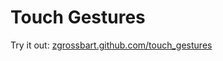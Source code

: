Touch Gestures
==================================================

Try it out: [zgrossbart.github.com/touch_gestures](http://zgrossbart.github.com/touch_gestures)
